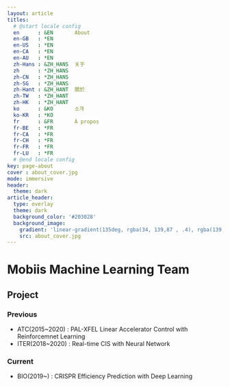 ```yaml
---
layout: article
titles:
  # @start locale config
  en      : &EN       About
  en-GB   : *EN
  en-US   : *EN
  en-CA   : *EN
  en-AU   : *EN
  zh-Hans : &ZH_HANS  关于
  zh      : *ZH_HANS
  zh-CN   : *ZH_HANS
  zh-SG   : *ZH_HANS
  zh-Hant : &ZH_HANT  關於
  zh-TW   : *ZH_HANT
  zh-HK   : *ZH_HANT
  ko      : &KO       소개
  ko-KR   : *KO
  fr      : &FR       À propos
  fr-BE   : *FR
  fr-CA   : *FR
  fr-CH   : *FR
  fr-FR   : *FR
  fr-LU   : *FR
  # @end locale config
key: page-about
cover : about_cover.jpg
mode: immersive
header:
  theme: dark
article_header:
  type: overlay
  theme: dark
  background_color: '#203028'
  background_image:
    gradient: 'linear-gradient(135deg, rgba(34, 139,87 , .4), rgba(139, 34, 139, .4))'
    src: about_cover.jpg
---
```

<!--more-->
<style>
  .page__header .header__brand path {
    fill: rgba(255, 255, 255, .95);
  }
</style>

# Mobiis Machine Learning Team
## Project
### Previous
- ATC(2015~2020) : PAL-XFEL Linear Accelerator Control with Reinforcemnet Learning
- ITER(2018~2020) : Real-time CIS with Neural Network

### Current
- BIO(2019~) : CRISPR Efficiency Prediction with Deep Learning